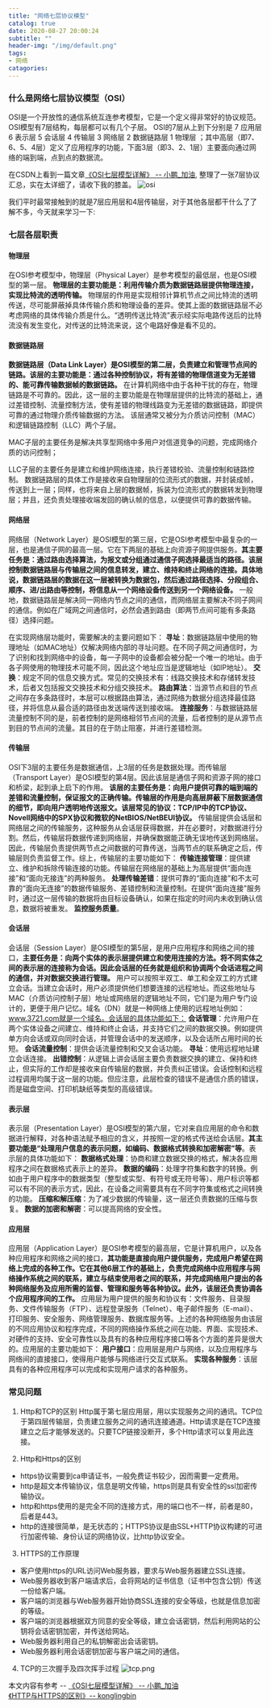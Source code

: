 ```yaml
---
title: "网络七层协议模型"
catalog: true
date: 2020-08-27 20:00:24
subtitle: ""
header-img: "/img/default.png"
tags:
- 网络
catagories:
---
```


### 什么是网络七层协议模型（OSI）

OSI是一个开放性的通信系统互连参考模型，它是一个定义得非常好的协议规范。OSI模型有7层结构，每层都可以有几个子层。 OSI的7层从上到下分别是 7 应用层 6 表示层 5 会话层 4 传输层 3 网络层 2 数据链路层 1 物理层 ；其中高层（即7、6、5、4层）定义了应用程序的功能，下面3层（即3、2、1层）主要面向通过网络的端到端，点到点的数据流。

在CSDN上看到一篇文章[《OSI七层模型详解》 -- 小鹏_加油](https://blog.csdn.net/yaopeng_2005/article/details/7064869), 整理了一张7层协议汇总，实在太详细了，请收下我的膝盖。
![osi](/img/osi.png)

我们平时最常接触到的就是7层应用层和4层传输层，对于其他各层都干什么了了解不多，今天就来学习一下:

### 七层各层职责

#### 物理层
在OSI参考模型中，物理层（Physical Layer）是参考模型的最低层，也是OSI模型的第一层。
**物理层的主要功能是：利用传输介质为数据链路层提供物理连接，实现比特流的透明传输。**
物理层的作用是实现相邻计算机节点之间比特流的透明传送，尽可能屏蔽掉具体传输介质和物理设备的差异。使其上面的数据链路层不必考虑网络的具体传输介质是什么。“透明传送比特流”表示经实际电路传送后的比特流没有发生变化，对传送的比特流来说，这个电路好像是看不见的。

#### 数据链路层
**数据链路层（Data Link Layer）是OSI模型的第二层，负责建立和管理节点间的链路。该层的主要功能是：通过各种控制协议，将有差错的物理信道变为无差错的、能可靠传输数据帧的数据链路。**
在计算机网络中由于各种干扰的存在，物理链路是不可靠的。因此，这一层的主要功能是在物理层提供的比特流的基础上，通过差错控制、流量控制方法，使有差错的物理线路变为无差错的数据链路，即提供可靠的通过物理介质传输数据的方法。
该层通常又被分为介质访问控制（MAC）和逻辑链路控制（LLC）两个子层。

MAC子层的主要任务是解决共享型网络中多用户对信道竞争的问题，完成网络介质的访问控制；

LLC子层的主要任务是建立和维护网络连接，执行差错校验、流量控制和链路控制。
数据链路层的具体工作是接收来自物理层的位流形式的数据，并封装成帧，传送到上一层；同样，也将来自上层的数据帧，拆装为位流形式的数据转发到物理层；并且，还负责处理接收端发回的确认帧的信息，以便提供可靠的数据传输。

#### 网络层
网络层（Network Layer）是OSI模型的第三层，它是OSI参考模型中最复杂的一层，也是通信子网的最高一层。它在下两层的基础上向资源子网提供服务。**其主要任务是：通过路由选择算法，为报文或分组通过通信子网选择最适当的路径。该层控制数据链路层与传输层之间的信息转发，建立、维持和终止网络的连接。具体地说，数据链路层的数据在这一层被转换为数据包，然后通过路径选择、分段组合、顺序、进/出路由等控制，将信息从一个网络设备传送到另一个网络设备。**
一般地，数据链路层是解决同一网络内节点之间的通信，而网络层主要解决不同子网间的通信。例如在广域网之间通信时，必然会遇到路由（即两节点间可能有多条路径）选择问题。 

在实现网络层功能时，需要解决的主要问题如下：
**寻址**：数据链路层中使用的物理地址（如MAC地址）仅解决网络内部的寻址问题。在不同子网之间通信时，为了识别和找到网络中的设备，每一子网中的设备都会被分配一个唯一的地址。由于各子网使用的物理技术可能不同，因此这个地址应当是逻辑地址（如IP地址）。
**交换**：规定不同的信息交换方式。常见的交换技术有：线路交换技术和存储转发技术，后者又包括报文交换技术和分组交换技术。
**路由算法**：当源节点和目的节点之间存在多条路径时，本层可以根据路由算法，通过网络为数据分组选择最佳路径，并将信息从最合适的路径由发送端传送到接收端。
**连接服务**：与数据链路层流量控制不同的是，前者控制的是网络相邻节点间的流量，后者控制的是从源节点到目的节点间的流量。其目的在于防止阻塞，并进行差错检测。

#### 传输层
OSI下3层的主要任务是数据通信，上3层的任务是数据处理。而传输层（Transport Layer）是OSI模型的第4层。因此该层是通信子网和资源子网的接口和桥梁，起到承上启下的作用。
**该层的主要任务是：向用户提供可靠的端到端的差错和流量控制，保证报文的正确传输。传输层的作用是向高层屏蔽下层数据通信的细节，即向用户透明地传送报文。该层常见的协议：TCP/IP中的TCP协议、Novell网络中的SPX协议和微软的NetBIOS/NetBEUI协议。**
传输层提供会话层和网络层之间的传输服务，这种服务从会话层获得数据，并在必要时，对数据进行分割。然后，传输层将数据传递到网络层，并确保数据能正确无误地传送到网络层。因此，传输层负责提供两节点之间数据的可靠传送，当两节点的联系确定之后，传输层则负责监督工作。综上，传输层的主要功能如下：
**传输连接管理**：提供建立、维护和拆除传输连接的功能。传输层在网络层的基础上为高层提供“面向连接”和“面向无接连”的两种服务。
**处理传输差错**：提供可靠的“面向连接”和不太可靠的“面向无连接”的数据传输服务、差错控制和流量控制。在提供“面向连接”服务时，通过这一层传输的数据将由目标设备确认，如果在指定的时间内未收到确认信息，数据将被重发。
**监控服务质量**。

#### 会话层
会话层（Session Layer）是OSI模型的第5层，是用户应用程序和网络之间的接口，**主要任务是：向两个实体的表示层提供建立和使用连接的方法。将不同实体之间的表示层的连接称为会话。因此会话层的任务就是组织和协调两个会话进程之间的通信，并对数据交换进行管理。**
用户可以按照半双工、单工和全双工的方式建立会话。当建立会话时，用户必须提供他们想要连接的远程地址。而这些地址与MAC（介质访问控制子层）地址或网络层的逻辑地址不同，它们是为用户专门设计的，更便于用户记忆。域名（DN）就是一种网络上使用的远程地址例如：www.3721.com就是一个域名。会话层的具体功能如下：
**会话管理**：允许用户在两个实体设备之间建立、维持和终止会话，并支持它们之间的数据交换。例如提供单方向会话或双向同时会话，并管理会话中的发送顺序，以及会话所占用时间的长短。
**会话流量控制**：提供会话流量控制和交叉会话功能。
**寻址**：使用远程地址建立会话连接。
**出错控制**：从逻辑上讲会话层主要负责数据交换的建立、保持和终止，但实际的工作却是接收来自传输层的数据，并负责纠正错误。会话控制和远程过程调用均属于这一层的功能。但应注意，此层检查的错误不是通信介质的错误，而是磁盘空间、打印机缺纸等类型的高级错误。

#### 表示层
表示层（Presentation Layer）是OSI模型的第六层，它对来自应用层的命令和数据进行解释，对各种语法赋予相应的含义，并按照一定的格式传送给会话层。**其主要功能是“处理用户信息的表示问题，如编码、数据格式转换和加密解密”等**。表示层的具体功能如下：
**数据格式处理**：协商和建立数据交换的格式，解决各应用程序之间在数据格式表示上的差异。
**数据的编码**：处理字符集和数字的转换。例如由于用户程序中的数据类型（整型或实型、有符号或无符号等）、用户标识等都可以有不同的表示方式，因此，在设备之间需要具有在不同字符集或格式之间转换的功能。
**压缩和解压缩**：为了减少数据的传输量，这一层还负责数据的压缩与恢复。
**数据的加密和解密**：可以提高网络的安全性。

#### 应用层
应用层（Application Layer）是OSI参考模型的最高层，它是计算机用户，以及各种应用程序和网络之间的接口，**其功能是直接向用户提供服务，完成用户希望在网络上完成的各种工作。它在其他6层工作的基础上，负责完成网络中应用程序与网络操作系统之间的联系，建立与结束使用者之间的联系，并完成网络用户提出的各种网络服务及应用所需的监督、管理和服务等各种协议。此外，该层还负责协调各个应用程序间的工作。**
应用层为用户提供的服务和协议有：文件服务、目录服务、文件传输服务（FTP）、远程登录服务（Telnet）、电子邮件服务（E-mail）、打印服务、安全服务、网络管理服务、数据库服务等。上述的各种网络服务由该层的不同应用协议和程序完成，不同的网络操作系统之间在功能、界面、实现技术、对硬件的支持、安全可靠性以及具有的各种应用程序接口等各个方面的差异是很大的。应用层的主要功能如下：
**用户接口**：应用层是用户与网络，以及应用程序与网络间的直接接口，使得用户能够与网络进行交互式联系。
**实现各种服务**：该层具有的各种应用程序可以完成和实现用户请求的各种服务。

### 常见问题

1. Http和TCP的区别
Http属于第七层应用层，用以实现服务之间的通讯。TCP位于第四层传输层，负责建立服务之间的通讯连接通道。Http请求是在TCP连接建立之后才能够发送的。只要TCP链接没断开，多个Http请求可以复用此连接。

2. Http和Https的区别
+ https协议需要到ca申请证书，一般免费证书较少，因而需要一定费用。
+ http是超文本传输协议，信息是明文传输，https则是具有安全性的ssl加密传输协议。
+ http和https使用的是完全不同的连接方式，用的端口也不一样，前者是80，后者是443。
+ http的连接很简单，是无状态的；HTTPS协议是由SSL+HTTP协议构建的可进行加密传输、身份认证的网络协议，比http协议安全。

3. HTTPS的工作原理
+ 客户使用https的URL访问Web服务器，要求与Web服务器建立SSL连接。
+ Web服务器收到客户端请求后，会将网站的证书信息（证书中包含公钥）传送一份给客户端。
+ 客户端的浏览器与Web服务器开始协商SSL连接的安全等级，也就是信息加密的等级。
+ 客户端的浏览器根据双方同意的安全等级，建立会话密钥，然后利用网站的公钥将会话密钥加密，并传送给网站。
+ Web服务器利用自己的私钥解密出会话密钥。
+ Web服务器利用会话密钥加密与客户端之间的通信。

4. TCP的三次握手及四次挥手过程
![tcp.png](/img/tcp.png)


本文内容有参考 -- 
[《OSI七层模型详解》 -- 小鹏_加油](https://blog.csdn.net/yaopeng_2005/article/details/7064869)  
[《HTTP与HTTPS的区别》-- konglingbin](https://www.cnblogs.com/klb561/p/10289199.html)  